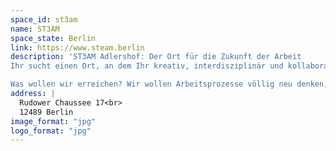 ```yaml
---
space_id: st3am
name: ST3AM
space_state: Berlin
link: https://www.steam.berlin
description: 'ST3AM Adlershof: Der Ort für die Zukunft der Arbeit
Ihr sucht einen Ort, an dem Ihr kreativ, interdisziplinär und kollaborativ arbeiten könnt? Dann seid Ihr hier genau richtig! Wir bieten Euch eine exklusive und inspirierende Atmosphäre. Als Mitglied bekommt Ihr Zugang zu einem ganzen Spektrum an Wissen, könnt mit anderen zusammenarbeiten, findet Talente und knüpft Kontakte – und das alles so flexibel wie möglich. Egal, ob Schreibtisch oder kompletter Raum – für einen Tag oder länger: Wir haben den perfekten Space für Euch!

Was wollen wir erreichen? Wir wollen Arbeitsprozesse völlig neu denken, indem wir für eine Arbeitsumgebung, in der Vielfalt, Inklusion und Gesundheit ganz oben auf der Liste stehen, sorgen. Unser Ziel ist es, den Weg für neue Ideen zu ebnen. Im ST3AM Adlershof haben wir auf rund 3.000 Quadratmetern eine echt einzigartige Symbiose aus Maker-, Arbeits- und Veranstaltungsfläche zusammengestellt. Ihr möchtet mehr darüber erfahren, wie alles entstanden ist? Dann schaut Euch gern unser Video dazu an. (https://www.linkedin.com/feed/update/urn:li:activity:7234175191281467392)'
address: |
  Rudower Chaussee 17<br>
  12489 Berlin
image_format: "jpg"
logo_format: "jpg"
---
```


